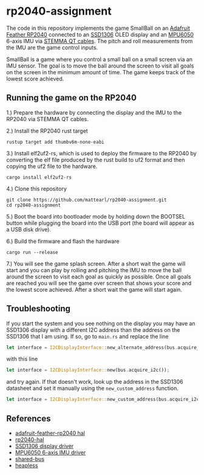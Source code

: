 # rp2040-assignment

The code in this repository implements the game SmallBall on an
[Adafruit Feather RP2040](https://www.adafruit.com/product/4884) 
connected to an [SSD1306](https://www.adafruit.com/product/938) 
OLED display and an [MPU6050](https://www.adafruit.com/product/3886) 
6-axis IMU via [STEMMA QT cables](https://www.adafruit.com/product/4399). 
The pitch and roll measurements from the IMU are the game control inputs. 

SmallBall is a game where you control a small ball on a small screen via an 
IMU sensor. The goal is to move the ball around the screen to visit all goals 
on the screen in the minimum amount of time. The game keeps track of the
lowest score achieved.

## Running the game on the RP2040 
1.) Prepare the hardware by connecting the display and the IMU to the RP2040 via STEMMA QT cables.

2.) Install the RP2040 rust target 
```
rustup target add thumbv6m-none-eabi
```

3.) Install elf2uf2-rs, which is used to deploy the firmware to the RP2040 by converting the
elf file produced by the rust build to uf2 format and then copying the uf2 file to the hardware.
```
cargo install elf2uf2-rs
```

4.) Clone this repository
```
git clone https://github.com/mattearl/rp2040-assignment.git
cd rp2040-assignment
``` 

5.) Boot the board into bootloader mode by holding down the BOOTSEL button while plugging the 
board into the USB port (the board will appear as a USB disk drive).

6.) Build the firmware and flash the hardware
```
cargo run --release
``` 

7.) You will see the game splash screen. After a short wait the game will start and you can play 
by rolling and pitching the IMU to move the ball around the screen to visit each goal as quickly
as possible. Once all goals are reached you will see the game over screen that shows your score
and the lowest score achieved. After a short wait the game will start again.  

## Troubleshooting

If you start the system and you see nothing on the display you may have an SSD1306 display with 
a different I2C address than the address on the SSD1306 that I am using. If so, go to `main.rs` 
and replace the line
```rust
let interface = I2CDisplayInterface::new_alternate_address(bus.acquire_i2c());
```
with this line 
```rust
let interface = I2CDisplayInterface::new(bus.acquire_i2c());
```
and try again. If that doesn't work, look up the address in the SSD1306 datasheet and set it 
manually using the `new_custom_address` function.
```rust
let interface = I2CDisplayInterface::new_custom_address(bus.acquire_i2c(), 0x3D);
```
 
## References

- [adafruit-feather-rp2040 hal](https://crates.io/crates/adafruit-feather-rp2040)
- [rp2040-hal](https://crates.io/crates/rp2040-hal)
- [SSD1306 display driver](https://crates.io/crates/ssd1306)
- [MPU6050 6-axis IMU driver](https://crates.io/crates/mpu6050)
- [shared-bus](https://crates.io/crates/shared-bus)
- [heapless](https://crates.io/crates/heapless)


